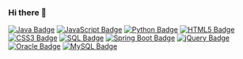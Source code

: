 ### Hi there 👋

<!--
**mingkyu9/mingkyu9** is a ✨ _special_ ✨ repository because its `README.md` (this file) appears on your GitHub profile.

Here are some ideas to get you started:

- 🔭 I’m currently working on ...
- 🌱 I’m currently learning ...
- 👯 I’m looking to collaborate on ...
- 🤔 I’m looking for help with ...
- 💬 Ask me about ...
- 📫 How to reach me: ...
- 😄 Pronouns: ...
- ⚡ Fun fact: ...
-->
[![Java Badge](https://img.shields.io/badge/Java-007396?style=for-the-badge&logo=Java&logoColor=white)](#)
[![JavaScript Badge](https://img.shields.io/badge/JavaScript-F7DF1E?style=for-the-badge&logo=JavaScript&logoColor=black)](#)
[![Python Badge](https://img.shields.io/badge/Python-3776AB?style=for-the-badge&logo=Python&logoColor=white)](#)
[![HTML5 Badge](https://img.shields.io/badge/HTML5-E34F26?style=for-the-badge&logo=HTML5&logoColor=white)](#)
[![CSS3 Badge](https://img.shields.io/badge/CSS3-1572B6?style=for-the-badge&logo=CSS3&logoColor=white)](#)
[![SQL Badge](https://img.shields.io/badge/SQL-4479A1?style=for-the-badge&logo=MySQL&logoColor=white)](#)
[![Spring Boot Badge](https://img.shields.io/badge/Spring_Boot-6DB33F?style=for-the-badge&logo=SpringBoot&logoColor=white)](#)
[![jQuery Badge](https://img.shields.io/badge/jQuery-0769AD?style=for-the-badge&logo=jQuery&logoColor=white)](#)
[![Oracle Badge](https://img.shields.io/badge/Oracle-F80000?style=for-the-badge&logo=Oracle&logoColor=white)](#)
[![MySQL Badge](https://img.shields.io/badge/MySQL-4479A1?style=for-the-badge&logo=MySQL&logoColor=white)](#)

